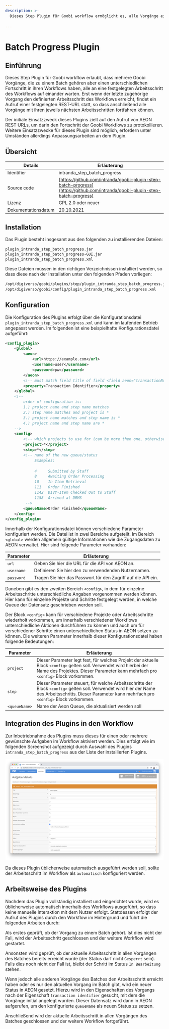 ```yaml
---
description: >-
  Dieses Step Plugin für Goobi workflow ermöglicht es, alle Vorgänge eines Batches zum gleichen Fortschritt kommen zu lassen, einen REST-Aufruf auszulösen und im Anschluß daran alle Prozesse wieder parallel weiterarbeiten zu lassen.
  
---
```


Batch Progress Plugin
===========================================================================


Einführung
---------------------------------------------------------------------------
Dieses Step Plugin für Goobi workflow erlaubt, dass mehrere Goobi Vorgänge, die zu einem Batch gehören aber einen unterschiedlichen Fortschritt in ihren Workflows haben, alle an eine festgelegten Arbeitsschritt des Workflows auf einander warten. Erst wenn der letzte zugehörige Vorgang den definierten Arbeitsschritt des Workflows erreicht, findet ein Aufruf einer festgelegten REST-URL statt, so dass anschließend alle Vorgänge mit ihren jeweils nächsten Arbeitsschritten fortfahren können.

Der initiale Einsatzzweck dieses Plugins zielt auf den Aufruf von AEON REST URLs, um darin den Fortschritt der Goobi Workflows zu protokollieren. Weitere Einsatzzwecke für dieses Plugin sind möglich, erfordern unter Umständen allerdings Anpassungsarbeiten an dem Plugin.


Übersicht
---------------------------------------------------------------------------

Details             |  Erläuterung
------------------- | -----------------------------------------------------
Identifier          | intranda_step_batch_progress
Source code         | [https://github.com/intranda/goobi-plugin-step-batch-progress](https://github.com/intranda/goobi-plugin-step-batch-progress)
Lizenz              | GPL 2.0 oder neuer 
Dokumentationsdatum | 20.10.2021 


Installation
---------------------------------------------------------------------------
Das Plugin besteht insgesamt aus den folgenden zu installierenden Dateien:

```text
plugin_intranda_step_batch_progress.jar
plugin_intranda_step_batch_progress-GUI.jar
plugin_intranda_step_batch_progress.xml
```

Diese Dateien müssen in den richtigen Verzeichnissen installiert werden, so dass diese nach der Installation unter den folgenden Pfaden vorliegen:

```bash
/opt/digiverso/goobi/plugins/step/plugin_intranda_step_batch_progress.jar
/opt/digiverso/goobi/config/plugin_intranda_step_batch_progress.xml
```


Konfiguration
---------------------------------------------------------------------------
Die Konfiguration des Plugins erfolgt über die Konfigurationsdatei `plugin_intranda_step_batch_progress.xml` und kann im laufenden Betrieb angepasst werden. Im folgenden ist eine beispielhafte Konfigurationsdatei aufgeführt:

```xml
<config_plugin>
    <global>
        <aeon>
            <url>https://example.com</url>
            <username>user</username>
            <password>pw</password>
        </aeon>
        <!-- must match field title of field <field aeon="transactionNumber"> in aeon config -->
        <property>Transaction Identifier</property>
    </global>
    <!--
        order of configuration is:
        1.) project name and step name matches
        2.) step name matches and project is *
        3.) project name matches and step name is *
        4.) project name and step name are *
    -->
    <config>
        <!-- which projects to use for (can be more then one, otherwise use *) -->
        <project>*</project>
        <step>*</step>
        <!-- name of the new queue/status
             Examples:
        
             4     Submitted by Staff
             8     Awaiting Order Processing
             10    In Item Retrieval
             111   Order Finished
             1142  DIVY-Item Checked Out to Staff
             1158  Arrived at DRMS
         -->
        <queueName>Order Finished</queueName>
    </config>
</config_plugin>
```

Innerhalb der Konfigurationsdatei können verschiedene Parameter konfiguriert werden. Die Datei ist in zwei Bereiche aufgeteilt. Im Bereich `<global>` werden allgemein gültige Informationen wie die Zugangsdaten zu AEON verwaltet. Hier sind folgende Parameter vorhanden:

Parameter           |  Erläuterung
------------------- | ----------------------------------------------------- 
`url`               | Geben Sie hier die URL für die API von AEON an.
`username`          | Definieren Sie hier den zu verwendenden Nutzernamen.
`password`          | Tragen Sie hier das Passwort für den Zugriff auf die API ein.

Daneben gibt es den zweiten Bereich `<config>`, in dem für einzelne Arbeitsschritte unterschiedliche Angaben vorgenommen werden können. Hier kann für einzelne Projekte und Schritte festgelegt werden, in welche Queue der Datensatz geschrieben werden soll. 

Der Block `<config>` kann für verschiedene Projekte oder Arbeitsschritte wiederholt vorkommen, um innerhalb verschiedener Workflows unterschiedliche Aktionen durchführen zu können und auch um für verschiedener Schritte einen unterschiedlichen Status in AEON setzen zu können. Die weiteren Parameter innerhalb dieser Konfigurationsdatei haben folgende Bedeutungen:

Parameter           |  Erläuterung
------------------- | ----------------------------------------------------- 
`project`           | Dieser Parameter legt fest, für welches Projekt der aktuelle Block `<config>` gelten soll. Verwendet wird hierbei der Name des Projektes. Dieser Parameter kann mehrfach pro `<config>` Block vorkommen.
`step`              | Dieser Parameter steuert, für welche Arbeitsschritte der Block `<config>` gelten soll. Verwendet wird hier der Name des Arbeitsschritts. Dieser Parameter kann mehrfach pro `<config>` Block vorkommen.
`<queueName>`       | Name der Aeon Queue, die aktualisiert werden soll


Integration des Plugins in den Workflow
---------------------------------------------------------------------------
Zur Inbetriebnahme des Plugins muss dieses für einen oder mehrere gewünschte Aufgaben im Workflow aktiviert werden. Dies erfolgt wie im folgenden Screenshot aufgezeigt durch Auswahl des Plugins `intranda_step_batch_progress` aus der Liste der installierten Plugins.

![Zuweisung des Plugins zu einer bestimmten Aufgabe](plugin_intranda_step_batch_progress_de.png)

Da dieses Plugin üblicherweise automatisch ausgeführt werden soll, sollte der Arbeitsschritt im Workflow als `automatisch` konfiguriert werden.


Arbeitsweise des Plugins
---------------------------------------------------------------------------
Nachdem das Plugin vollständig installiert und eingerichtet wurde, wird es üblicherweise automatisch innerhalb des Workflows ausgeführt, so dass keine manuelle Interaktion mit dem Nutzer erfolgt. Stattdessen erfolgt der Aufruf des Plugins durch den Workflow im Hintergrund und führt die folgenden Arbeiten durch: 

Als erstes geprüft, ob der Vorgang zu einem Batch gehört. Ist dies nicht der Fall, wird der Arbeitsschritt geschlossen und der weitere Workflow wird gestartet.

Ansonsten wird geprüft, ob der aktuelle Arbeitsschritt in allen Vorgängen des Batches bereits erreicht wurde (der Status darf nicht `Gesperrt` sein). Falls dies noch nicht der Fall ist, bleibt der Schritt im Status `In Bearbeitung` stehen.

Wenn jedoch alle anderen Vorgänge des Batches den Arbeitsschritt erreicht haben oder es nur den aktuellen Vorgang im Batch gibt, wird ein neuer Status in AEON gesetzt. Hierzu wird in den Eigenschaften des Vorgangs nach der Eigenschaft `transaction identifier` gesucht, mit dem die Vorgänge initial angelegt wurden. Dieser Datensatz wird dann in AEON aufgerufen, um den konfigurierte `queueName` als neuen Status zu setzen.

Anschließend wird der aktuelle Arbeitsschritt in allen Vorgängen des Batches geschlossen und der weitere Workflow fortgeführt.